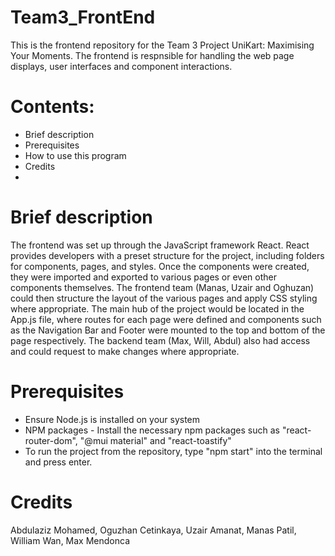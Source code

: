 # Team3_FrontEnd
This is the frontend repository for the Team 3 Project UniKart: Maximising Your Moments. The frontend is respnsible for handling the web page displays, user interfaces and component interactions.

# Contents:
* Brief description
* Prerequisites
* How to use this program
* Credits
* 
# Brief description
The frontend was set up through the JavaScript framework React. React provides developers with a preset structure for the project, including folders for components, pages, and styles. Once the components were created, they were imported and exported to various pages or even other components themselves. The frontend team (Manas, Uzair and Oghuzan) could then structure the layout of the various pages and apply CSS styling where appropriate. The main hub of the project would be located in the App.js file, where routes for each page were defined and components such as the Navigation Bar and Footer were mounted to the top and bottom of the page respectively. The backend team (Max, Will, Abdul) also had access and could request to make changes where appropriate.

# Prerequisites
* Ensure Node.js is installed on your system
* NPM packages - Install the necessary npm packages such as "react-router-dom", "@mui material" and "react-toastify"
* To run the project from the repository, type "npm start" into the terminal and press enter.

# Credits 
Abdulaziz Mohamed,
Oguzhan Cetinkaya,
Uzair Amanat,
Manas Patil,
William Wan,
Max Mendonca